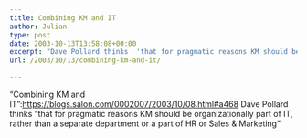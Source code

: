 ```yaml
---
title: Combining KM and IT
author: Julian
type: post
date: 2003-10-13T13:58:08+00:00
excerpt: "Dave Pollard thinks  'that for pragmatic reasons KM should be organizationally part of IT, rather than a separate department or a part of HR or Sales & Marketing'"
url: /2003/10/13/combining-km-and-it/

---
```

&#8220;Combining KM and IT&#8221;:https://blogs.salon.com/0002007/2003/10/08.html#a468 Dave Pollard thinks <q>that for pragmatic reasons KM should be organizationally part of IT, rather than a separate department or a part of HR or Sales & Marketing</q>